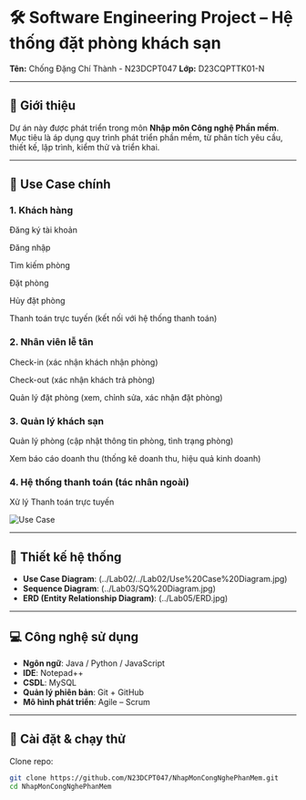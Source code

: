 # 🛠️ Software Engineering Project – Hệ thống đặt phòng khách sạn 
**Tên:** Chống Đặng Chí Thành - N23DCPT047
**Lớp:** D23CQPTTK01-N  

---

## 📌 Giới thiệu  
Dự án này được phát triển trong môn **Nhập môn Công nghệ Phần mềm**.  
Mục tiêu là áp dụng quy trình phát triển phần mềm, từ phân tích yêu cầu, thiết kế, lập trình, kiểm thử và triển khai.  

---

## 🎯 Use Case chính  
### 1. Khách hàng

Đăng ký tài khoản

Đăng nhập

Tìm kiếm phòng

Đặt phòng

Hủy đặt phòng

Thanh toán trực tuyến (kết nối với hệ thống thanh toán)

### 2. Nhân viên lễ tân

Check-in (xác nhận khách nhận phòng)

Check-out (xác nhận khách trả phòng)

Quản lý đặt phòng (xem, chỉnh sửa, xác nhận đặt phòng)

### 3. Quản lý khách sạn

Quản lý phòng (cập nhật thông tin phòng, tình trạng phòng)

Xem báo cáo doanh thu (thống kê doanh thu, hiệu quả kinh doanh)

### 4. Hệ thống thanh toán (tác nhân ngoài)

Xử lý Thanh toán trực tuyến

![Use Case](../Lab02/Use%20Case%20Diagram.jpg)

---

## 📐 Thiết kế hệ thống  
- **Use Case Diagram**: (../Lab02/../Lab02/Use%20Case%20Diagram.jpg)
- **Sequence Diagram**: (../Lab03/SQ%20Diagram.jpg)
- **ERD (Entity Relationship Diagram)**: (../Lab05/ERD.jpg)
  
---

## 💻 Công nghệ sử dụng  
- **Ngôn ngữ**: Java / Python / JavaScript 
- **IDE**: Notepad++
- **CSDL**: MySQL
- **Quản lý phiên bản**: Git + GitHub  
- **Mô hình phát triển**: Agile – Scrum  

---

## 🚀 Cài đặt & chạy thử  
Clone repo:  
```bash
git clone https://github.com/N23DCPT047/NhapMonCongNghePhanMem.git
cd NhapMonCongNghePhanMem
